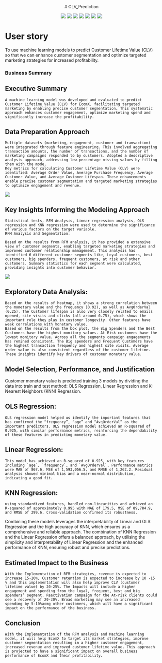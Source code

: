 
<div align="center">
# CLV_Prediction

<p align="center">
    <img src="https://img.shields.io/badge/-Python-3776AB?style=flat&logo=python&logoColor=white"  />
    <img src="https://img.shields.io/badge/-Pandas-150458?style=flat&logo=pandas&logoColor=white" />
    <img src="https://img.shields.io/badge/-NumPy-013243?style=flat&logo=numpy&logoColor=white" />
    <img src="https://img.shields.io/badge/-Scikit--learn-F7931E?style=flat&logo=scikit-learn&logoColor=white" />
    <img src="https://img.shields.io/badge/-Matplotlib-11557C?style=flat" />
    <img src="https://img.shields.io/badge/-Seaborn-9D96C8?style=flat" />
    <img src="https://img.shields.io/badge/-Jupyter-F37626?style=flat&logo=jupyter&logoColor=white" />
</p>
 
</div>

# User story
To use machine learning models to predict Customer Lifetime Value (CLV) so that we can enhance customer segmentation and optimize targeted marketing strategies for increased profitability.

### Business Summary

## Executive Summary
```
A machine learning model was developed and evaluated to predict Customer Lifetime Value (CLV) for EcomX, facilitating targeted marketing by enabling precise customer segmentation. This systematic approach enhances customer engagement, optimize marketing spend and significantly increase the profitability.
```

## Data Preparation Approach
```
Multiple datasets (marketing, engagement, customer and transaction) were integrated through feature engineering. This involved aggregating transaction amounts, the number of transactions, and the number of marketing campaigns responded to by customers. Adopted a descriptive analysis approach, addressing low-percentage missing values by filling them with the mode.
Key metrics for calculating Customer Lifetime Value (CLV) were identified: Average Order Value, Average Purchase Frequency, Average Customer Value, and Average Customer Lifespan. These enhancements enable precise customer segmentation and targeted marketing strategies to optimize engagement and revenue.
```
<img src="C:\Users\alekh\Downloads\ds1.png">

## Key Insights Informing the Modeling Approach
```
Statistical tests, RFM Analysis, Linear regression analysis, OLS regression and KNN regression were used to determine the significance of various factors on the target variable.
RFM Analysis and Segmentation:

Based on the results from RFM analysis, it has provided a extensive view of customer segments, enabling targeted marketing strategies and improved customer relationship management. This analysis has identified 6 different customer segments like, Loyal customers, best customers, big spenders, frequent customers, at risk and other customers. Summary statistics for each segment were calculated, providing insights into customer behavior.
```

<img src="C:\Users\alekh\Downloads\ds2.png">

## Exploratory Data Analysis:
```
Based on the results of heatmap, it shows a strong correlation between the monetary value and the frequency (0.92), as well as AvgOrderVal (0.25). The Customer lifespan is also very closely related to emails opened, site visits and clicks (all around 0.75), which shows the important role they play in customer longevity. Other features have weak correlations with monetary value.
Based on the results from the box plot, the Big Spenders and the Best Customers have the highest monitory values. At Risk customers have the lowest monitory value. Across all the segments campaign engagements has remined consistent. The Big spenders and Frequent Customers have the highest transaction frequency and highest site visits. Average order value is also consistent regardless of the customer lifetime. These insights identify key drivers of customer monetary value.
```
## Model Selection, Performance, and Justification

Customer monetary value is predicted training 3 models by dividing the data into train and test method:
OLS Regression, Linear Regression and K-Nearest Neighbors (KNN) Regression.

## OLS Regression: 
```
OLS regression model helped us identify the important features that has confirmed the “frequency”, “age” and “AvgOrderVal” as the important predictors. OLS regression model achieved an R-squared of 0.925, with similar performance metrics, reinforcing the dependability of these features in predicting monetary value.
```
## Linear Regression:
```
This model has achieved an R-squared of 0.925, with key features including `age`, `frequency`, and `AvgOrderVal`. Performance metrics were MAE of 867.6, MSE of 1,593,056.5, and RMSE of 1,262.2. Residual analysis showed minimal bias and a near-normal distribution, indicating a good fit.
```
## KNN Regression: 
```
using standardized features, handled non-linearities and achieved an R-squared of approximately 0.995 with MAE of 179.5, MSE of 89,784.9, and RMSE of 299.6. Cross-validation confirmed its robustness.
```

Combining these models leverages the interpretability of Linear and OLS Regression and the high accuracy of KNN, which ensures us a comprehensive and reliable approach. The combination of KNN Regression and the Linear Regression offers a balanced approach, by utilising the simplicity and interpretability of Linear Regression and the enhanced performance of KNN, ensuring robust and precise predictions.

## Estimated Impact to the Business
```
With the Implementation of RFM strategies, revenue is expected to increase 15-20%, Customer retention is expected to increase by 10 -15 % and this implementation will also help improve CLV (customer lifetime value) by 20-25%. The Impacts will include a higher engagement and spending from the loyal, frequent, best and big spenders’ segment. Reactivation campaign for the At-risk clients could see a recovery of 20-30%. Broad marketing may see an increased spending by 5-10%aomg other customers, which will have a significant impact on the performance of the business.
```
## Conclusion
```
With the Implementation of the RFM analysis and Machine learning model, it will help EcomX to target its market strategies, improve customer segmentation resulting in a higher customer engagement, increased revenue and improved customer lifetime value. This approach is projected to have a significant impact on overall business performance of EcomX and their profitability.
```
